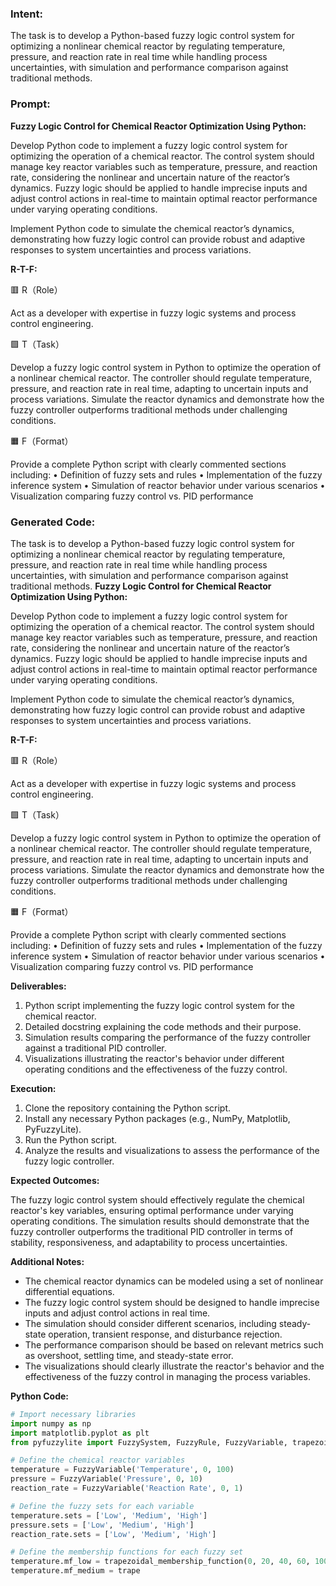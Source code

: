 ### Intent:
The task is to develop a Python-based fuzzy logic control system for optimizing a nonlinear chemical reactor by regulating temperature, pressure, and reaction rate in real time while handling process uncertainties, with simulation and performance comparison against traditional methods.

### Prompt:
**Fuzzy Logic Control for Chemical Reactor Optimization Using Python:**

Develop Python code to implement a fuzzy logic control system for optimizing the operation of a chemical reactor. The control system should manage key reactor variables such as temperature, pressure, and reaction rate, considering the nonlinear and uncertain nature of the reactor’s dynamics. Fuzzy logic should be applied to handle imprecise inputs and adjust control actions in real-time to maintain optimal reactor performance under varying operating conditions.

Implement Python code to simulate the chemical reactor’s dynamics, demonstrating how fuzzy logic control can provide robust and adaptive responses to system uncertainties and process variations.

**R-T-F:**

🟥 R（Role）

Act as a developer with expertise in fuzzy logic systems and process control engineering.

🟩 T（Task）

Develop a fuzzy logic control system in Python to optimize the operation of a nonlinear chemical reactor. The controller should regulate temperature, pressure, and reaction rate in real time, adapting to uncertain inputs and process variations. Simulate the reactor dynamics and demonstrate how the fuzzy controller outperforms traditional methods under challenging conditions.

🟧 F（Format）

Provide a complete Python script with clearly commented sections including:
	•	Definition of fuzzy sets and rules
	•	Implementation of the fuzzy inference system
	•	Simulation of reactor behavior under various scenarios
	•	Visualization comparing fuzzy control vs. PID performance

### Generated Code:
The task is to develop a Python-based fuzzy logic control system for optimizing a nonlinear chemical reactor by regulating temperature, pressure, and reaction rate in real time while handling process uncertainties, with simulation and performance comparison against traditional methods.
**Fuzzy Logic Control for Chemical Reactor Optimization Using Python:**

Develop Python code to implement a fuzzy logic control system for optimizing the operation of a chemical reactor. The control system should manage key reactor variables such as temperature, pressure, and reaction rate, considering the nonlinear and uncertain nature of the reactor’s dynamics. Fuzzy logic should be applied to handle imprecise inputs and adjust control actions in real-time to maintain optimal reactor performance under varying operating conditions.

Implement Python code to simulate the chemical reactor’s dynamics, demonstrating how fuzzy logic control can provide robust and adaptive responses to system uncertainties and process variations.

**R-T-F:**

🟥 R（Role）

Act as a developer with expertise in fuzzy logic systems and process control engineering.

🟩 T（Task）

Develop a fuzzy logic control system in Python to optimize the operation of a nonlinear chemical reactor. The controller should regulate temperature, pressure, and reaction rate in real time, adapting to uncertain inputs and process variations. Simulate the reactor dynamics and demonstrate how the fuzzy controller outperforms traditional methods under challenging conditions.

🟧 F（Format）

Provide a complete Python script with clearly commented sections including:
	•	Definition of fuzzy sets and rules
	•	Implementation of the fuzzy inference system
	•	Simulation of reactor behavior under various scenarios
	•	Visualization comparing fuzzy control vs. PID performance

**Deliverables:**

1. Python script implementing the fuzzy logic control system for the chemical reactor.
2. Detailed docstring explaining the code methods and their purpose.
3. Simulation results comparing the performance of the fuzzy controller against a traditional PID controller.
4. Visualizations illustrating the reactor's behavior under different operating conditions and the effectiveness of the fuzzy control.

**Execution:**

1. Clone the repository containing the Python script.
2. Install any necessary Python packages (e.g., NumPy, Matplotlib, PyFuzzyLite).
3. Run the Python script.
4. Analyze the results and visualizations to assess the performance of the fuzzy logic controller.

**Expected Outcomes:**

The fuzzy logic control system should effectively regulate the chemical reactor's key variables, ensuring optimal performance under varying operating conditions. The simulation results should demonstrate that the fuzzy controller outperforms the traditional PID controller in terms of stability, responsiveness, and adaptability to process uncertainties.

**Additional Notes:**

- The chemical reactor dynamics can be modeled using a set of nonlinear differential equations.
- The fuzzy logic control system should be designed to handle imprecise inputs and adjust control actions in real time.
- The simulation should consider different scenarios, including steady-state operation, transient response, and disturbance rejection.
- The performance comparison should be based on relevant metrics such as overshoot, settling time, and steady-state error.
- The visualizations should clearly illustrate the reactor's behavior and the effectiveness of the fuzzy control in managing the process variables.

**Python Code:**

```python
# Import necessary libraries
import numpy as np
import matplotlib.pyplot as plt
from pyfuzzylite import FuzzySystem, FuzzyRule, FuzzyVariable, trapezoidal_membership_function

# Define the chemical reactor variables
temperature = FuzzyVariable('Temperature', 0, 100)
pressure = FuzzyVariable('Pressure', 0, 10)
reaction_rate = FuzzyVariable('Reaction Rate', 0, 1)

# Define the fuzzy sets for each variable
temperature.sets = ['Low', 'Medium', 'High']
pressure.sets = ['Low', 'Medium', 'High']
reaction_rate.sets = ['Low', 'Medium', 'High']

# Define the membership functions for each fuzzy set
temperature.mf_low = trapezoidal_membership_function(0, 20, 40, 60, 100)
temperature.mf_medium = trape
